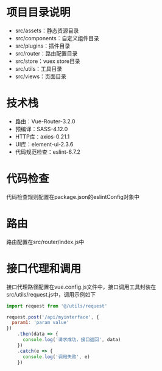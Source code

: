 # 项目目录说明
- src/assets：静态资源目录
- src/components：自定义组件目录
- src/plugins：插件目录
- src/router：路由配置目录
- src/store：vuex store目录
- src/utils：工具目录
- src/views：页面目录

# 技术栈
- 路由：Vue-Router-3.2.0
- 预编译：SASS-4.12.0
- HTTP库：axios-0.21.1
- UI库：element-ui-2.3.6
- 代码规范检查：eslint-6.7.2

# 代码检查
代码检查规则配置在package.json的eslintConfig对象中

# 路由
路由配置在src/router/index.js中

# 接口代理和调用
接口代理路径配置在vue.config.js文件中，接口调用工具封装在src/utils/request.js中，调用示例如下
```javascript
import request from '@/utils/request'

request.post('/api/myinterface', {
  param1: 'param value'
})
    .then(data => {
      console.log('请求成功，接口返回', data)
    })
    .catch(e => {
      console.log('调用失败', e)
    })
```